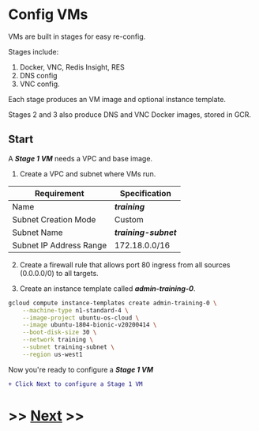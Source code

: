 # Config VMs

VMs are built in stages for easy re-config.

Stages include:
1. Docker, VNC, Redis Insight, RES
2. DNS config
3. VNC config.

Each stage produces an VM image and optional instance template.

Stages 2 and 3 also produce DNS and VNC Docker images, stored in GCR.

## Start

A ***Stage 1 VM*** needs a VPC and base image.

1. Create a VPC and subnet where VMs run.

Requirement | Specification
------------|--------------
Name | ***training***
Subnet Creation Mode | Custom
Subnet Name | ***training-subnet***
Subnet IP Address Range | 172.18.0.0/16

2. Create a firewall rule that allows port 80 ingress from all sources (0.0.0.0/0) to all targets.

3. Create an instance template called ***admin-training-0***.

```bash
gcloud compute instance-templates create admin-training-0 \
    --machine-type n1-standard-4 \
    --image-project ubuntu-os-cloud \
    --image ubuntu-1804-bionic-v20200414 \
    --boot-disk-size 30 \
    --network training \
    --subnet training-subnet \
    --region us-west1
```

Now you're ready to configure a ***Stage 1 VM***

```diff
+ Click Next to configure a Stage 1 VM
```

# >> [Next](config-vm-stage-1) >>

